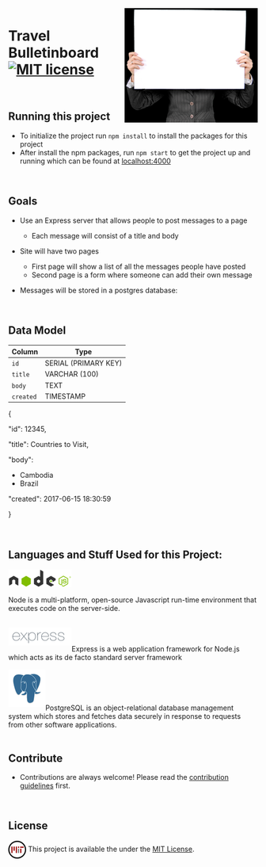 <img src="assets/css/images/bulletinBoard.png" align="right" />

# Travel Bulletinboard [![MIT license](https://img.shields.io/badge/license-MIT-blue.svg)](https://raw.githubusercontent.com/samirdhebar/travel_bulletinboard_express/master/LICENSE.md)
<br>

## Running this project
* To initialize the project run `npm install` to install the packages for this project
* After install the npm packages, run `npm start` to get the project up and running which can be found at [localhost:4000](localhost:4000)
<br>

## Goals

* Use an Express server that allows people to post messages to a page
	* Each message will consist of a title and body

* Site will have two pages
	* First page will show a list of all the messages people have posted
	* Second page is a form where someone can add their own message

* Messages will be stored in a postgres database:
<br>

## Data Model
| Column   | Type                 |
|----------|----------------------|
|`id`      | SERIAL (PRIMARY KEY) |
|`title`| VARCHAR (100)   |
|`body`   | TEXT              |
|`created`   | TIMESTAMP              |

{


  "id": 12345,

  "title": Countries to Visit,

  "body":
  * Cambodia
  * Brazil

  "created": 2017-06-15 18:30:59

  }

<br>

## Languages and Stuff Used for this Project:


<img src="assets/css/images/node.png" align= "center" /> <br><br> Node is a multi-platform, open-source Javascript run-time environment that executes code on the server-side.
<br><br>

<img src="assets/css/images/express.png" align="left" /> <br><br> Express is a web application framework for Node.js which acts as its de facto standard server framework
<br><br>
<img src="assets/css/images/postgres.png" align="left" /> <br><br><br><br> PostgreSQL is an object-relational database management system which stores and fetches data securely in response to requests from other software applications.
<br>
<br>


## Contribute

* Contributions are always welcome!
Please read the [contribution guidelines](Contributing.md) first.
<br>

## License
 <img src="assets/css/images/mitLicense.png" align= "center" /> This project is available the under the [MIT License](https://github.com/samirdhebar/travel_bulletinboard_express/blob/master/LICENSE.md).
